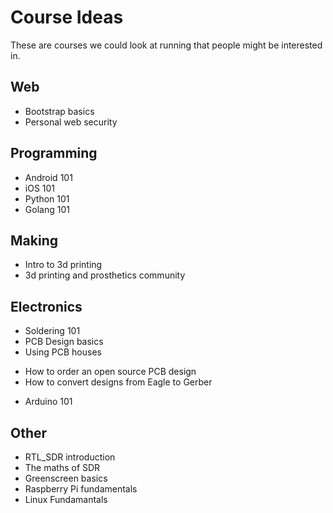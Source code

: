 # Course Ideas

These are courses we could look at running that people might be interested in.

## Web
* Bootstrap basics
* Personal web security

## Programming
* Android 101
* iOS 101
* Python 101
* Golang 101

## Making
* Intro to 3d printing
* 3d printing and prosthetics community

## Electronics
* Soldering 101
* PCB Design basics
* Using PCB houses
 - How to order an open source PCB design
 - How to convert designs from Eagle to Gerber
* Arduino 101

## Other
* RTL_SDR introduction
* The maths of SDR
* Greenscreen basics
* Raspberry Pi fundamentals
* Linux Fundamantals

